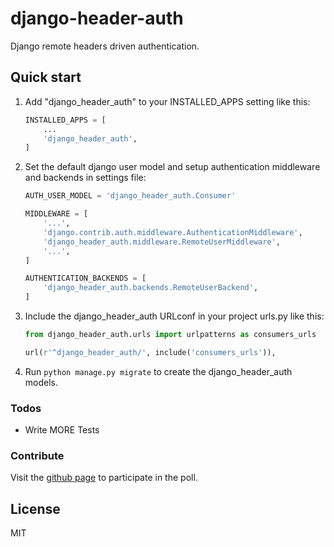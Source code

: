 # django-header-auth
Django remote headers driven authentication.


## Quick start

1. Add "django_header_auth" to your INSTALLED_APPS setting like this:
    ```python
    INSTALLED_APPS = [
        ...
        'django_header_auth',
    ]
    ```
2. Set the default django user model and setup authentication middleware and backends in settings file:
    ```python
    AUTH_USER_MODEL = 'django_header_auth.Consumer'
    
    MIDDLEWARE = [
        '...',
        'django.contrib.auth.middleware.AuthenticationMiddleware',
        'django_header_auth.middleware.RemoteUserMiddleware',
        '...',
    ]
    
    AUTHENTICATION_BACKENDS = [
        'django_header_auth.backends.RemoteUserBackend',
    ]
    ```
    
3. Include the django_header_auth URLconf in your project urls.py like this:
    ```python
    from django_header_auth.urls import urlpatterns as consumers_urls

    url(r'^django_header_auth/', include('consumers_urls')),
   ```
4. Run `python manage.py migrate` to create the django_header_auth models.


### Todos

 - Write MORE Tests
 
### Contribute

Visit the [github page](https://github.com/paiuolo/django-header-auth/) to participate in the poll.

License
----

MIT

